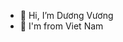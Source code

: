 - 👋 Hi, I’m Dương Vương 
- 💖 I'm from Viet Nam

<!---
DuongVuongUTE/DuongVuongUTE is a ✨ special ✨ repository because its `README.md` (this file) appears on your GitHub profile.
You can click the Preview link to take a look at your changes.
--->
